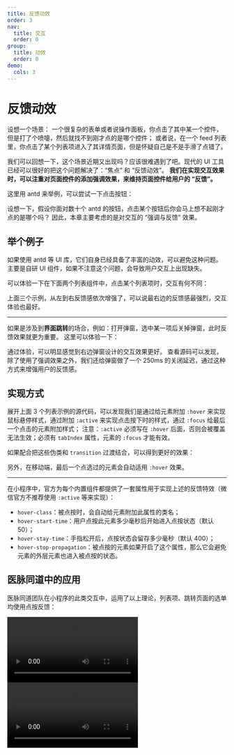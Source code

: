 ```yaml
---
title: 反馈动效
order: 3
nav:
  title: 交互
  order: 0
group:
  title: 动效
  order: 0
demo:
  cols: 3
---
```


# 反馈动效

设想一个场景：
一个很复杂的表单或者说操作面板，你点击了其中某一个控件，但是打了个喷嚏，然后就找不到刚才点的是哪个控件；
或者说，在一个 feed 列表里，你点击了某个列表项进入了其详情页面，但是怀疑自己是不是手滑了点错了。

我们可以回想一下，这个场景近期又出现吗？应该很难遇到了吧。现代的 UI 工具已经可以很好的把这个问题解决了：“焦点” 和 “反馈动效”。
**我们在实现交互效果时，可以注重对页面控件的添加强调效果，来维持页面控件给用户的 “反馈”。**

这里用 antd 来举例，可以尝试一下点击按钮：

<code src="@/interactive/animation-hover/try.tsx"></code>

设想一下，假设你面对数十个 antd 的按钮，点击某个按钮后你会马上想不起刚才点的是哪个吗？
因此，本章主要考虑的是对交互的 “强调与反馈” 效果。

## 举个例子

如果使用 antd 等 UI 库，它们自身已经具备了丰富的动效，可以避免这种问题。
主要是自研 UI 组件，如果不注意这个问题，会导致用户交互上出现缺失。

可以体验一下在下面两个列表组件中，点击某个列表项时，交互有何不同：

<code src="@/interactive/animation-hover/bad.tsx"></code>
<code src="@/interactive/animation-hover/middle.tsx"></code>
<code src="@/interactive/animation-hover/good.tsx"></code>

上面三个示例，从左到右反馈感依次增强了，可以说最右边的反馈感最强烈，交互体验也最好。

---

如果是涉及到**界面跳转**的场合，例如：打开弹窗，选中某一项后关掉弹窗，此时反馈效果就更为重要。
这里可以体验一下：

<code src="@/interactive/animation-hover/bad-modal.tsx"></code>
<code src="@/interactive/animation-hover/good-modal.tsx"></code>

通过体验，可以明显感觉到右边弹窗设计的交互效果更好。
查看源码可以发现，除了使用了强调效果之外，我们还给弹窗做了一个 250ms 的关闭延迟，通过这种方式来增强用户的反馈感。

## 实现方式

展开上面 3 个列表示例的源代码，可以发现我们是通过给元素附加 `:hover` 来实现鼠标悬停样式，通过附加 `:active` 来实现点击按下时的样式，通过 `:focus` 给最后一个点击的元素附加样式；
注意：`:active` 必须写在 `:hover` 后面，否则会被覆盖无法生效；必须有 `tabIndex` 属性，元素的 `:focus` 才能有效。

如果配合把这些伪类和 `transition` 过渡结合，可以得到更好的效果：

<code src="@/interactive/animation-hover/pratice.tsx"></code>

另外，在移动端，最后一个点选过的元素会自动适用 `:hover` 效果。

---

在小程序中，官方为每个内置组件都提供了一套属性用于实现上述的反馈特效（微信官方不推荐使用 `:active` 等来实现）：

- `hover-class`：被点按时，会自动给元素附加此属性的类名；
- `hover-start-time`：用户点按此元素多少毫秒后开始进入点按状态（默认 50）；
- `hover-stay-time`：手指松开后，点按状态会留存多少毫秒（默认 400）；
- `hover-stop-propagation`：被点按的元素如果开启了这个属性，那么它会避免元素的外层元素也进入被点按的状态。

## 医脉同道中的应用

医脉同道团队在小程序的此类交互中，运用了以上理论，列表项、跳转页面的选单均使用点按反馈：

<video src="https://cdn.paperplane.cc/careerintlinc-tech-share-attachment/interactive/ymtd__interactive__animation-hover.mp4" controls></video> <video src="https://cdn.paperplane.cc/careerintlinc-tech-share-attachment/interactive/ymtd__interactive__animation-hover-2.mp4" controls></video>
